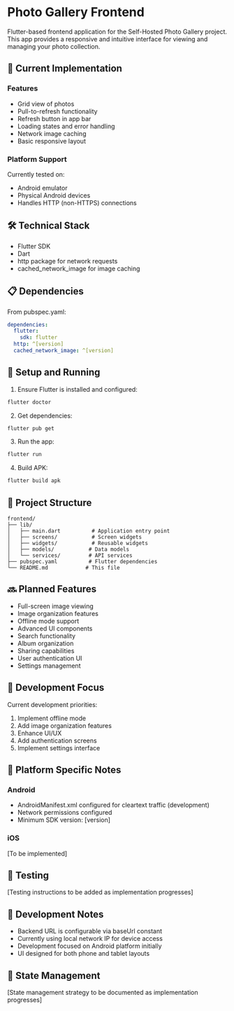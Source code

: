 # Photo Gallery Frontend

Flutter-based frontend application for the Self-Hosted Photo Gallery project. This app provides a responsive and intuitive interface for viewing and managing your photo collection.

## 🚧 Current Implementation

### Features

- Grid view of photos
- Pull-to-refresh functionality
- Refresh button in app bar
- Loading states and error handling
- Network image caching
- Basic responsive layout

### Platform Support

Currently tested on:
- Android emulator
- Physical Android devices
- Handles HTTP (non-HTTPS) connections

## 🛠️ Technical Stack

- Flutter SDK
- Dart
- http package for network requests
- cached_network_image for image caching

## 📋 Dependencies

From pubspec.yaml:
```yaml
dependencies:
  flutter:
    sdk: flutter
  http: ^[version]
  cached_network_image: ^[version]
```

## 🚀 Setup and Running

1. Ensure Flutter is installed and configured:
```bash
flutter doctor
```

2. Get dependencies:
```bash
flutter pub get
```

3. Run the app:
```bash
flutter run
```

4. Build APK:
```bash
flutter build apk
```

## 📁 Project Structure

```
frontend/
├── lib/
│   ├── main.dart          # Application entry point
│   ├── screens/           # Screen widgets
│   ├── widgets/           # Reusable widgets
│   ├── models/           # Data models
│   └── services/         # API services
├── pubspec.yaml          # Flutter dependencies
└── README.md            # This file
```

## 🔜 Planned Features

- Full-screen image viewing
- Image organization features
- Offline mode support
- Advanced UI components
- Search functionality
- Album organization
- Sharing capabilities
- User authentication UI
- Settings management

## 🎯 Development Focus

Current development priorities:
1. Implement offline mode
2. Add image organization features
3. Enhance UI/UX
4. Add authentication screens
5. Implement settings interface

## 📱 Platform Specific Notes

### Android
- AndroidManifest.xml configured for cleartext traffic (development)
- Network permissions configured
- Minimum SDK version: [version]

### iOS
[To be implemented]

## 🧪 Testing

[Testing instructions to be added as implementation progresses]

## 📝 Development Notes

- Backend URL is configurable via baseUrl constant
- Currently using local network IP for device access
- Development focused on Android platform initially
- UI designed for both phone and tablet layouts

## 🔄 State Management

[State management strategy to be documented as implementation progresses]